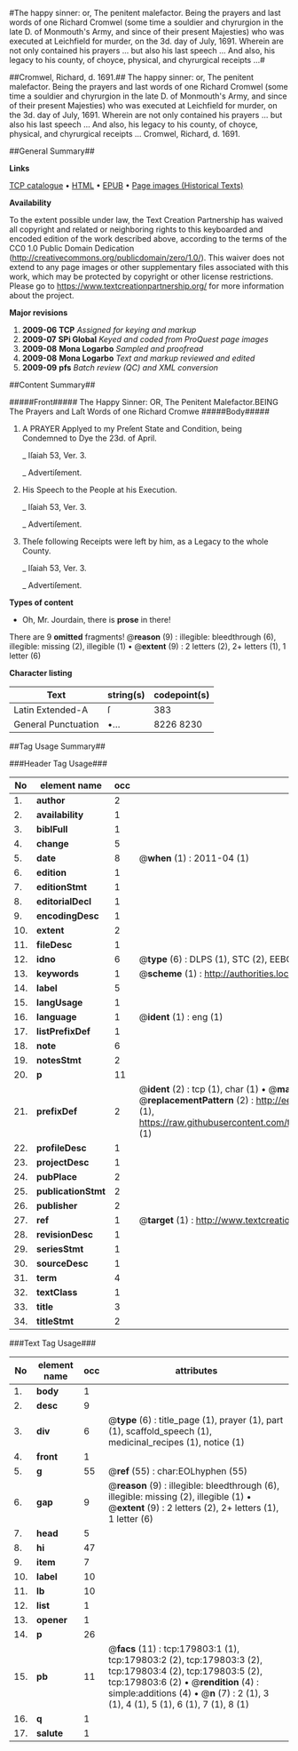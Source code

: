 #The happy sinner: or, The penitent malefactor. Being the prayers and last words of one Richard Cromwel (some time a souldier and chyrurgion in the late D. of Monmouth's Army, and since of their present Majesties) who was executed at Leichfield for murder, on the 3d. day of July, 1691. Wherein are not only contained his prayers ... but also his last speech ... And also, his legacy to his county, of choyce, physical, and chyrurgical receipts ...#

##Cromwel, Richard, d. 1691.##
The happy sinner: or, The penitent malefactor. Being the prayers and last words of one Richard Cromwel (some time a souldier and chyrurgion in the late D. of Monmouth's Army, and since of their present Majesties) who was executed at Leichfield for murder, on the 3d. day of July, 1691. Wherein are not only contained his prayers ... but also his last speech ... And also, his legacy to his county, of choyce, physical, and chyrurgical receipts ...
Cromwel, Richard, d. 1691.

##General Summary##

**Links**

[TCP catalogue](http://www.ota.ox.ac.uk/tcp/)  • 
[HTML](http://tei.it.ox.ac.uk/tcp/Texts-HTML/free/B02/B02487.html)  • 
[EPUB](http://tei.it.ox.ac.uk/tcp/Texts-EPUB/free/B02/B02487.epub) • 
[Page images (Historical Texts)](https://historicaltexts.jisc.ac.uk/eebo-53299030e)

**Availability**

To the extent possible under law, the Text Creation Partnership has waived all copyright and related or neighboring rights to this keyboarded and encoded edition of the work described above, according to the terms of the CC0 1.0 Public Domain Dedication (http://creativecommons.org/publicdomain/zero/1.0/). This waiver does not extend to any page images or other supplementary files associated with this work, which may be protected by copyright or other license restrictions. Please go to https://www.textcreationpartnership.org/ for more information about the project.

**Major revisions**

1. __2009-06__ __TCP__ *Assigned for keying and markup*
1. __2009-07__ __SPi Global__ *Keyed and coded from ProQuest page images*
1. __2009-08__ __Mona Logarbo__ *Sampled and proofread*
1. __2009-08__ __Mona Logarbo__ *Text and markup reviewed and edited*
1. __2009-09__ __pfs__ *Batch review (QC) and XML conversion*

##Content Summary##

#####Front#####
The Happy Sinner: OR, The Penitent Malefactor.BEING The Prayers and Laſt Words of one Richard Cromwe
#####Body#####

1. A PRAYER Applyed to my Preſent State and Condition, being Condemned to Dye the 23d. of April.

    _ Iſaiah 53, Ver. 3.

    _ Advertiſement.

1. His Speech to the People at his Execution.

    _ Iſaiah 53, Ver. 3.

    _ Advertiſement.

1. Theſe following Receipts were left by him, as a Legacy to the whole County.

    _ Iſaiah 53, Ver. 3.

    _ Advertiſement.

**Types of content**

  * Oh, Mr. Jourdain, there is **prose** in there!

There are 9 **omitted** fragments! 
 @__reason__ (9) : illegible: bleedthrough (6), illegible: missing (2), illegible (1)  •  @__extent__ (9) : 2 letters (2), 2+ letters (1), 1 letter (6)

**Character listing**


|Text|string(s)|codepoint(s)|
|---|---|---|
|Latin Extended-A|ſ|383|
|General Punctuation|•…|8226 8230|

##Tag Usage Summary##

###Header Tag Usage###

|No|element name|occ|attributes|
|---|---|---|---|
|1.|__author__|2||
|2.|__availability__|1||
|3.|__biblFull__|1||
|4.|__change__|5||
|5.|__date__|8| @__when__ (1) : 2011-04 (1)|
|6.|__edition__|1||
|7.|__editionStmt__|1||
|8.|__editorialDecl__|1||
|9.|__encodingDesc__|1||
|10.|__extent__|2||
|11.|__fileDesc__|1||
|12.|__idno__|6| @__type__ (6) : DLPS (1), STC (2), EEBO-CITATION (1), OCLC (1), VID (1)|
|13.|__keywords__|1| @__scheme__ (1) : http://authorities.loc.gov/ (1)|
|14.|__label__|5||
|15.|__langUsage__|1||
|16.|__language__|1| @__ident__ (1) : eng (1)|
|17.|__listPrefixDef__|1||
|18.|__note__|6||
|19.|__notesStmt__|2||
|20.|__p__|11||
|21.|__prefixDef__|2| @__ident__ (2) : tcp (1), char (1)  •  @__matchPattern__ (2) : ([0-9\-]+):([0-9IVX]+) (1), (.+) (1)  •  @__replacementPattern__ (2) : http://eebo.chadwyck.com/downloadtiff?vid=$1&page=$2 (1), https://raw.githubusercontent.com/textcreationpartnership/Texts/master/tcpchars.xml#$1 (1)|
|22.|__profileDesc__|1||
|23.|__projectDesc__|1||
|24.|__pubPlace__|2||
|25.|__publicationStmt__|2||
|26.|__publisher__|2||
|27.|__ref__|1| @__target__ (1) : http://www.textcreationpartnership.org/docs/. (1)|
|28.|__revisionDesc__|1||
|29.|__seriesStmt__|1||
|30.|__sourceDesc__|1||
|31.|__term__|4||
|32.|__textClass__|1||
|33.|__title__|3||
|34.|__titleStmt__|2||


###Text Tag Usage###

|No|element name|occ|attributes|
|---|---|---|---|
|1.|__body__|1||
|2.|__desc__|9||
|3.|__div__|6| @__type__ (6) : title_page (1), prayer (1), part (1), scaffold_speech (1), medicinal_recipes (1), notice (1)|
|4.|__front__|1||
|5.|__g__|55| @__ref__ (55) : char:EOLhyphen (55)|
|6.|__gap__|9| @__reason__ (9) : illegible: bleedthrough (6), illegible: missing (2), illegible (1)  •  @__extent__ (9) : 2 letters (2), 2+ letters (1), 1 letter (6)|
|7.|__head__|5||
|8.|__hi__|47||
|9.|__item__|7||
|10.|__label__|10||
|11.|__lb__|10||
|12.|__list__|1||
|13.|__opener__|1||
|14.|__p__|26||
|15.|__pb__|11| @__facs__ (11) : tcp:179803:1 (1), tcp:179803:2 (2), tcp:179803:3 (2), tcp:179803:4 (2), tcp:179803:5 (2), tcp:179803:6 (2)  •  @__rendition__ (4) : simple:additions (4)  •  @__n__ (7) : 2 (1), 3 (1), 4 (1), 5 (1), 6 (1), 7 (1), 8 (1)|
|16.|__q__|1||
|17.|__salute__|1||

